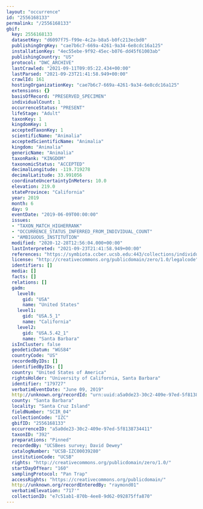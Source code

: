 ```yaml
---
layout: "occurrence"
id: "2556168133"
permalink: "/2556168133"
gbif:
  key: 2556168133
  datasetKey: "d6097f75-f99e-4c2a-b8a5-b0fc213ecbd0"
  publishingOrgKey: "cae7b6c7-669a-4261-9a34-6e8cdc16a125"
  installationKey: "4ec55ebe-9f92-45ec-b076-dd45f61003ab"
  publishingCountry: "US"
  protocol: "DWC_ARCHIVE"
  lastCrawled: "2021-09-11T09:05:22.434+00:00"
  lastParsed: "2021-09-23T21:41:58.949+00:00"
  crawlId: 161
  hostingOrganizationKey: "cae7b6c7-669a-4261-9a34-6e8cdc16a125"
  extensions: {}
  basisOfRecord: "PRESERVED_SPECIMEN"
  individualCount: 1
  occurrenceStatus: "PRESENT"
  lifeStage: "Adult"
  taxonKey: 1
  kingdomKey: 1
  acceptedTaxonKey: 1
  scientificName: "Animalia"
  acceptedScientificName: "Animalia"
  kingdom: "Animalia"
  genericName: "Animalia"
  taxonRank: "KINGDOM"
  taxonomicStatus: "ACCEPTED"
  decimalLongitude: -119.719278
  decimalLatitude: 33.991056
  coordinateUncertaintyInMeters: 10.0
  elevation: 219.0
  stateProvince: "California"
  year: 2019
  month: 6
  day: 9
  eventDate: "2019-06-09T00:00:00"
  issues:
  - "TAXON_MATCH_HIGHERRANK"
  - "OCCURRENCE_STATUS_INFERRED_FROM_INDIVIDUAL_COUNT"
  - "AMBIGUOUS_INSTITUTION"
  modified: "2020-12-28T12:56:04.000+00:00"
  lastInterpreted: "2021-09-23T21:41:58.949+00:00"
  references: "https://symbiota.ccber.ucsb.edu:443/collections/individual/index.php?occid=179727"
  license: "http://creativecommons.org/publicdomain/zero/1.0/legalcode"
  identifiers: []
  media: []
  facts: []
  relations: []
  gadm:
    level0:
      gid: "USA"
      name: "United States"
    level1:
      gid: "USA.5_1"
      name: "California"
    level2:
      gid: "USA.5.42_1"
      name: "Santa Barbara"
  isInCluster: false
  geodeticDatum: "WGS84"
  countryCode: "US"
  recordedByIDs: []
  identifiedByIDs: []
  country: "United States of America"
  rightsHolder: "University of California, Santa Barbara"
  identifier: "179727"
  verbatimEventDate: "June 09, 2019"
  http://unknown.org/recordId: "urn:uuid:a5a0de23-30c2-409e-97ed-5f8138734411"
  county: "Santa Barbara"
  locality: "Santa Cruz Island"
  fieldNumber: "SCIR_04"
  collectionCode: "IZC"
  gbifID: "2556168133"
  occurrenceID: "a5a0de23-30c2-409e-97ed-5f8138734411"
  taxonID: "392"
  preparations: "Pinned"
  recordedBy: "UCSBees survey; David Dewey"
  catalogNumber: "UCSB-IZC00039280"
  institutionCode: "UCSB"
  rights: "http://creativecommons.org/publicdomain/zero/1.0/"
  startDayOfYear: "160"
  samplingProtocol: "Pan Trap"
  accessRights: "https://creativecommons.org/publicdomain/"
  http://unknown.org/recordEnteredBy: "raymond01"
  verbatimElevation: "717'"
  collectionID: "e7c51ab1-870b-4ee8-9d62-092875ffa870"
---
```

